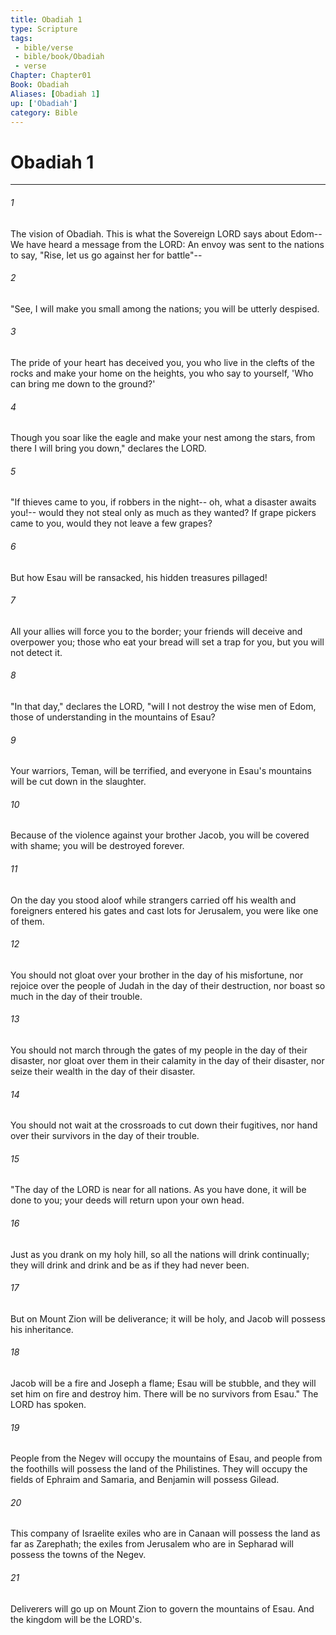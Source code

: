 ```yaml
---
title: Obadiah 1
type: Scripture
tags:
 - bible/verse
 - bible/book/Obadiah
 - verse
Chapter: Chapter01
Book: Obadiah
Aliases: [Obadiah 1]
up: ['Obadiah']
category: Bible
---
```

# Obadiah 1

***


###### 1 
The vision of Obadiah. This is what the Sovereign LORD says about Edom-- We have heard a message from the LORD: An envoy was sent to the nations to say, "Rise, let us go against her for battle"-- 

###### 2 
"See, I will make you small among the nations; you will be utterly despised. 

###### 3 
The pride of your heart has deceived you, you who live in the clefts of the rocks and make your home on the heights, you who say to yourself, 'Who can bring me down to the ground?' 

###### 4 
Though you soar like the eagle and make your nest among the stars, from there I will bring you down," declares the LORD. 

###### 5 
"If thieves came to you, if robbers in the night-- oh, what a disaster awaits you!-- would they not steal only as much as they wanted? If grape pickers came to you, would they not leave a few grapes? 

###### 6 
But how Esau will be ransacked, his hidden treasures pillaged! 

###### 7 
All your allies will force you to the border; your friends will deceive and overpower you; those who eat your bread will set a trap for you, but you will not detect it. 

###### 8 
"In that day," declares the LORD, "will I not destroy the wise men of Edom, those of understanding in the mountains of Esau? 

###### 9 
Your warriors, Teman, will be terrified, and everyone in Esau's mountains will be cut down in the slaughter. 

###### 10 
Because of the violence against your brother Jacob, you will be covered with shame; you will be destroyed forever. 

###### 11 
On the day you stood aloof while strangers carried off his wealth and foreigners entered his gates and cast lots for Jerusalem, you were like one of them. 

###### 12 
You should not gloat over your brother in the day of his misfortune, nor rejoice over the people of Judah in the day of their destruction, nor boast so much in the day of their trouble. 

###### 13 
You should not march through the gates of my people in the day of their disaster, nor gloat over them in their calamity in the day of their disaster, nor seize their wealth in the day of their disaster. 

###### 14 
You should not wait at the crossroads to cut down their fugitives, nor hand over their survivors in the day of their trouble. 

###### 15 
"The day of the LORD is near for all nations. As you have done, it will be done to you; your deeds will return upon your own head. 

###### 16 
Just as you drank on my holy hill, so all the nations will drink continually; they will drink and drink and be as if they had never been. 

###### 17 
But on Mount Zion will be deliverance; it will be holy, and Jacob will possess his inheritance. 

###### 18 
Jacob will be a fire and Joseph a flame; Esau will be stubble, and they will set him on fire and destroy him. There will be no survivors from Esau." The LORD has spoken. 

###### 19 
People from the Negev will occupy the mountains of Esau, and people from the foothills will possess the land of the Philistines. They will occupy the fields of Ephraim and Samaria, and Benjamin will possess Gilead. 

###### 20 
This company of Israelite exiles who are in Canaan will possess the land as far as Zarephath; the exiles from Jerusalem who are in Sepharad will possess the towns of the Negev. 

###### 21 
Deliverers will go up on Mount Zion to govern the mountains of Esau. And the kingdom will be the LORD's. 
